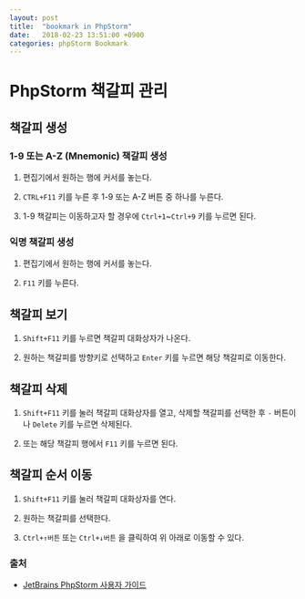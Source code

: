```yaml
---
layout: post
title:  "bookmark in PhpStorm"
date:   2018-02-23 13:51:00 +0900
categories: phpStorm Bookmark
---
```



# PhpStorm 책갈피 관리

## 책갈피 생성

### 1-9 또는 A-Z (Mnemonic) 책갈피 생성

1. 편집기에서 원하는 행에 커서를 놓는다.

2. `CTRL+F11` 키를 누른 후 1-9 또는 A-Z 버튼 중 하나를 누른다.

3. 1-9 책갈피는 이동하고자 할 경우에 `Ctrl+1`~`Ctrl+9` 키를 누르면 된다.

### 익명 책갈피 생성

1. 편집기에서 원하는 행에 커서를 놓는다.

2. `F11` 키를 누른다.


## 책갈피 보기

1. `Shift+F11` 키를 누르면 책갈피 대화상자가 나온다. 

2. 원하는 책갈피를 방향키로 선택하고 `Enter` 키를 누르면 해당 책갈피로 이동한다.


##  책갈피 삭제

1. `Shift+F11` 키를 눌러 책갈피 대화상자를 열고, 삭제할 책갈피를 선택한 후 `-` 버튼이나 `Delete` 키를 누르면 삭제된다.

2. 또는 해당 책갈피 행에서 `F11` 키를 누르면 된다.


## 책갈피 순서 이동

1. `Shift+F11` 키를 눌러 책갈피 대화상자를 연다.

2. 원하는 책갈피를 선택한다.

3. `Ctrl+↑버튼` 또는 `Ctrl+↓버튼` 을 클릭하여 위 아래로 이동할 수 있다.


### 출처

- [JetBrains PhpStorm 사용자 가이드](https://www.jetbrains.com/help/phpstorm/managing-bookmarks.html)